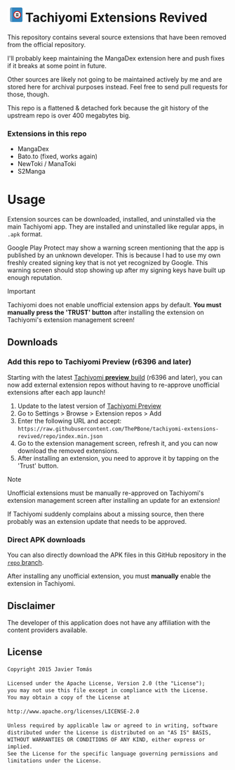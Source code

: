 # ![app icon](./.github/readme-images/app-icon.png)Tachiyomi Extensions Revived

This repository contains several source extensions that have been removed from the official repository.

I'll probably keep maintaining the MangaDex extension here and push fixes if it breaks at some point in future.

Other sources are likely not going to be maintained actively by me and are stored here for archival purposes instead. Feel free to send pull requests for those, though.

This repo is a flattened & detached fork because the git history of the upstream repo is over 400 megabytes big.

### Extensions in this repo

* MangaDex
* Bato.to (fixed, works again)
* NewToki / ManaToki
* S2Manga


# Usage

Extension sources can be downloaded, installed, and uninstalled via the main Tachiyomi app. They are installed and uninstalled like regular apps, in `.apk` format.

Google Play Protect may show a warning screen mentioning that the app is published by an unknown developer. This is because I had to use my own freshly created signing key that is not yet recognized by Google. This warning screen should stop showing up after my signing keys have built up enough reputation.

> [!IMPORTANT]
> Tachiyomi does not enable unofficial extension apps by default.
> **You must manually press the 'TRUST' button** after installing the extension on Tachiyomi's extension management screen!


## Downloads

### Add this repo to Tachiyomi Preview (r6396 and later)

Starting with the latest [Tachiyomi **preview** build](https://github.com/tachiyomiorg/tachiyomi-preview/releases) (r6396 and later), you can now add external extension repos without having to re-approve unofficial extensions after each app launch!

 
1. Update to the latest version of [Tachiyomi Preview](https://github.com/tachiyomiorg/tachiyomi-preview/releases)
2. Go to Settings > Browse > Extension repos > Add
3. Enter the following URL and accept: `https://raw.githubusercontent.com/ThePBone/tachiyomi-extensions-revived/repo/index.min.json`
4. Go to the extension management screen, refresh it, and you can now download the removed extensions.
5. After installing an extension, you need to approve it by tapping on the 'Trust' button.

> [!NOTE]
> Unofficial extensions must be manually re-approved on Tachiyomi's extension management screen after installing an update for an extension!
>
> If Tachiyomi suddenly complains about a missing source, then there probably was an extension update that needs to be approved.

### Direct APK downloads
You can also directly download the APK files in this GitHub repository in the [`repo` branch](https://github.com/ThePBone/tachiyomi-extensions-revived/tree/repo/apk).

After installing any unofficial extension, you must **manually** enable the extension in Tachiyomi.

## Disclaimer

The developer of this application does not have any affiliation with the content providers available.


## License

    Copyright 2015 Javier Tomás

    Licensed under the Apache License, Version 2.0 (the "License");
    you may not use this file except in compliance with the License.
    You may obtain a copy of the License at

    http://www.apache.org/licenses/LICENSE-2.0

    Unless required by applicable law or agreed to in writing, software
    distributed under the License is distributed on an "AS IS" BASIS,
    WITHOUT WARRANTIES OR CONDITIONS OF ANY KIND, either express or implied.
    See the License for the specific language governing permissions and
    limitations under the License.
